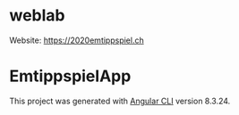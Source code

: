 # weblab
Website: https://2020emtippspiel.ch

# EmtippspielApp

This project was generated with [Angular CLI](https://github.com/angular/angular-cli) version 8.3.24.
